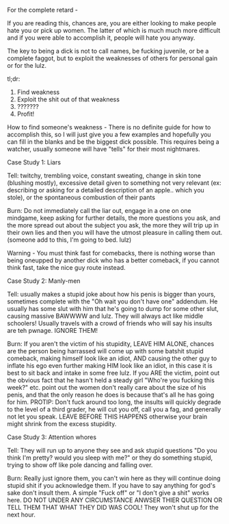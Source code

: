 For the complete retard -

If you are reading this, chances are, you are either looking to make
people hate you or pick up women. The latter of which is much much more
difficult and if you were able to accomplish it, people will hate you
anyway.

The key to being a dick is not to call names, be fucking juvenile, or be
a complete faggot, but to exploit the weaknesses of others for personal
gain or for the lulz.

tl;dr:

1.  Find weakness
2.  Exploit the shit out of that weakness
3.  ???????
4.  Profit!

How to find someone's weakness - There is no definite guide for how to
accomplish this, so I will just give you a few examples and hopefully
you can fill in the blanks and be the biggest dick possible. This
requires being a watcher, usually someone will have "tells" for their
most nightmares.

Case Study 1: Liars

Tell: twitchy, trembling voice, constant sweating, change in skin tone
(blushing mostly), excessive detail given to something not very relevant
(ex: describing or asking for a detailed description of an apple.. which
you stole), or the spontaneous combustion of their pants

Burn: Do not immediately call the liar out, engage in a one on one
mindgame, keep asking for further details, the more questions you ask,
and the more spread out about the subject you ask, the more they will
trip up in their own lies and then you will have the utmost pleasure in
calling them out. (someone add to this, I'm going to bed. lulz)

Warning - You must think fast for comebacks, there is nothing worse than
being oneupped by another dick who has a better comeback, if you cannot
think fast, take the nice guy route instead.

Case Study 2: Manly-men

Tell: usually makes a stupid joke about how his penis is bigger than
yours, sometimes complete with the "Oh wait you don't have one"
addendum. He usually has some slut with him that he's going to dump for
some other slut, causing massive BAWWWW and lulz. They will always act
like middle schoolers! Usually travels with a crowd of friends who will
say his insults are teh pwnage. IGNORE THEM!

Burn: If you aren't the victim of his stupidity, LEAVE HIM ALONE,
chances are the person being harrassed will come up with some batshit
stupid comeback, making himself look like an idiot, AND causing the
other guy to inflate his ego even further making HIM look like an idiot,
in this case it is best to sit back and intake in some free lulz. If you
ARE the victim, point out the obvious fact that he hasn't held a steady
girl "Who're you fucking this week?" etc. point out the women don't
really care about the size of his penis, and that the only reason he
does is because that's all he has going for him. PROTIP: Don't fuck
around too long, the insults will quickly degrade to the level of a
third grader, he will cut you off, call you a fag, and generally not let
you speak. LEAVE BEFORE THIS HAPPENS otherwise your brain might shrink
from the excess stupidity.

Case Study 3: Attention whores

Tell: They will run up to anyone they see and ask stupid questions "Do
you think I'm pretty? would you sleep with me?" or they do something
stupid, trying to show off like pole dancing and falling over.

Burn: Really just ignore them, you can't win here as they will continue
doing stupid shit if you acknowledge them. If you have to say anything
for god's sake don't insult them. A simple "Fuck off" or "I don't give a
shit" works here. DO NOT UNDER ANY CIRCUMSTANCE ANWSER THIER QUESTION OR
TELL THEM THAT WHAT THEY DID WAS COOL! They won't shut up for the next
hour.